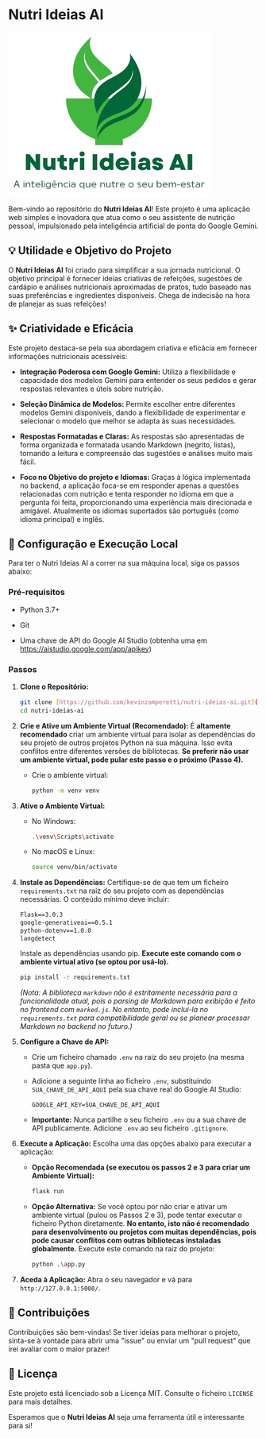 # Nutri Ideias AI

![Logo NutriIdeias AI](/static/images/nutri-ideias-ai-logo.png)

Bem-vindo ao repositório do **Nutri Ideias AI**! Este projeto é uma aplicação web simples e inovadora que atua como o seu assistente de nutrição pessoal, impulsionado pela inteligência artificial de ponta do Google Gemini.

## 💡 Utilidade e Objetivo do Projeto

O **Nutri Ideias AI** foi criado para simplificar a sua jornada nutricional. O objetivo principal é fornecer ideias criativas de refeições, sugestões de cardápio e análises nutricionais aproximadas de pratos, tudo baseado nas suas preferências e ingredientes disponíveis. Chega de indecisão na hora de planejar as suas refeições!

## ✨ Criatividade e Eficácia

Este projeto destaca-se pela sua abordagem criativa e eficácia em fornecer informações nutricionais acessíveis:

* **Integração Poderosa com Google Gemini:** Utiliza a flexibilidade e capacidade dos modelos Gemini para entender os seus pedidos e gerar respostas relevantes e úteis sobre nutrição.

* **Seleção Dinâmica de Modelos:** Permite escolher entre diferentes modelos Gemini disponíveis, dando a flexibilidade de experimentar e selecionar o modelo que melhor se adapta às suas necessidades.

* **Respostas Formatadas e Claras:** As respostas são apresentadas de forma organizada e formatada usando Markdown (negrito, listas), tornando a leitura e compreensão das sugestões e análises muito mais fácil.

* **Foco no Objetivo do projeto e Idiomas:** Graças à lógica implementada no backend, a aplicação foca-se em responder apenas a questões relacionadas com nutrição e tenta responder no idioma em que a pergunta foi feita, proporcionando uma experiência mais direcionada e amigável. Atualmente os idiomas suportados são português (como idioma principal) e inglês.

## 🚀 Configuração e Execução Local

Para ter o Nutri Ideias AI a correr na sua máquina local, siga os passos abaixo:

### Pré-requisitos

* Python 3.7+

* Git

* Uma chave de API do Google AI Studio (obtenha uma em <https://aistudio.google.com/app/apikey>)

### Passos

1.  **Clone o Repositório:**

    ```bash
    git clone [https://github.com/kevinzamperetti/nutri-ideias-ai.git](https://github.com/kevinzamperetti/nutri-ideias-ai.git)
    cd nutri-ideias-ai
    ```

2.  **Crie e Ative um Ambiente Virtual (Recomendado):**
    É **altamente recomendado** criar um ambiente virtual para isolar as dependências do seu projeto de outros projetos Python na sua máquina. Isso evita conflitos entre diferentes versões de bibliotecas. **Se preferir não usar um ambiente virtual, pode pular este passo e o próximo (Passo 4).**

    * Crie o ambiente virtual:

        ```bash
        python -m venv venv
        ```

3.  **Ative o Ambiente Virtual:**

    * No Windows:

        ```bash
        .\venv\Scripts\activate
        ```

    * No macOS e Linux:

        ```bash
        source venv/bin/activate
        ```

4.  **Instale as Dependências:**
    Certifique-se de que tem um ficheiro `requirements.txt` na raiz do seu projeto com as dependências necessárias. O conteúdo mínimo deve incluir:

    ```
    Flask==3.0.3
    google-generativeai==0.5.1
    python-dotenv==1.0.0
    langdetect
    ```

    Instale as dependências usando pip. **Execute este comando com o ambiente virtual ativo (se optou por usá-lo).**

    ```bash
    pip install -r requirements.txt
    ```

    *(Nota: A biblioteca `markdown` não é estritamente necessária para a funcionalidade atual, pois o parsing de Markdown para exibição é feito no frontend com `marked.js`. No entanto, pode incluí-la no `requirements.txt` para compatibilidade geral ou se planear processar Markdown no backend no futuro.)*

5.  **Configure a Chave de API:**

    * Crie um ficheiro chamado `.env` na raiz do seu projeto (na mesma pasta que `app.py`).

    * Adicione a seguinte linha ao ficheiro `.env`, substituindo `SUA_CHAVE_DE_API_AQUI` pela sua chave real do Google AI Studio:

        ```dotenv
        GOOGLE_API_KEY=SUA_CHAVE_DE_API_AQUI
        ```

    * **Importante:** Nunca partilhe o seu ficheiro `.env` ou a sua chave de API publicamente. Adicione `.env` ao seu ficheiro `.gitignore`.

6.  **Execute a Aplicação:**
    Escolha uma das opções abaixo para executar a aplicação:

    * **Opção Recomendada (se executou os passos 2 e 3 para criar um Ambiente Virtual):**

        ```bash
        flask run
        ```

    * **Opção Alternativa:** Se você optou por não criar e ativar um ambiente virtual (pulou os Passos 2 e 3), pode tentar executar o ficheiro Python diretamente. **No entanto, isto não é recomendado para desenvolvimento ou projetos com muitas dependências, pois pode causar conflitos com outras bibliotecas instaladas globalmente.** Execute este comando na raiz do projeto:

        ```bash
        python .\app.py
        ```

7.  **Aceda à Aplicação:**
    Abra o seu navegador e vá para `http://127.0.0.1:5000/`.

## 🤝 Contribuições

Contribuições são bem-vindas! Se tiver ideias para melhorar o projeto, sinta-se à vontade para abrir uma "issue" ou enviar um "pull request" que irei avaliar com o maior prazer!

## 📄 Licença

Este projeto está licenciado sob a Licença MIT. Consulte o ficheiro `LICENSE` para mais detalhes.

Esperamos que o **Nutri Ideias AI** seja uma ferramenta útil e interessante para si!